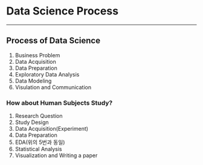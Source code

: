 # Data Science Process
---
## Process of Data Science
1. Business Problem
2. Data Acquisition
3. Data Preparation
4. Exploratory Data Analysis
5. Data Modeling
6. Visulation and Communication

### How about Human Subjects Study?
1. Research Question
2. Study Design
3. Data Acquisition(Experiment)
4. Data Preparation
5. EDA(위의 5번과 동일)
6. Statistical Analysis
7. Visualization and Writing a paper
